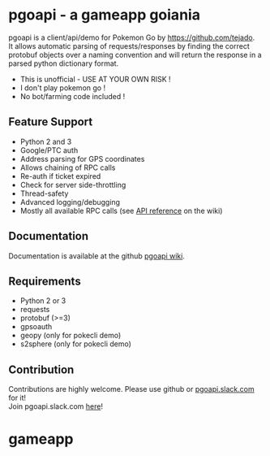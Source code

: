 

# pgoapi - a gameapp goiania
pgoapi is a client/api/demo for Pokemon Go by https://github.com/tejado.  
It allows automatic parsing of requests/responses by finding the correct protobuf objects over a naming convention and will return the response in a parsed python dictionary format.   

 * This is unofficial - USE AT YOUR OWN RISK !
 * I don't play pokemon go !
 * No bot/farming code included !

## Feature Support
 * Python 2 and 3
 * Google/PTC auth
 * Address parsing for GPS coordinates
 * Allows chaining of RPC calls
 * Re-auth if ticket expired
 * Check for server side-throttling
 * Thread-safety
 * Advanced logging/debugging
 * Mostly all available RPC calls (see [API reference](https://github.com/tejado/pgoapi/wiki/api_functions) on the wiki)

## Documentation
Documentation is available at the github [pgoapi wiki](https://github.com/tejado/pgoapi/wiki).

## Requirements
 * Python 2 or 3
 * requests
 * protobuf (>=3)
 * gpsoauth
 * geopy (only for pokecli demo)
 * s2sphere (only for pokecli demo)

## Contribution
Contributions are highly welcome. Please use github or [pgoapi.slack.com](https://pgoapi.slack.com) for it!  
Join pgoapi.slack.com [here](https://pgoapislack.herokuapp.com/)!

# gameapp
